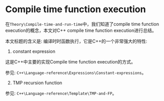 # Compile time function execution

在`Theory\Compile-time-and-run-time`中，我们知道了compile time function execution的概念，本文对C++ compile time function execution进行总结。

本文标题的含义是: 编译时时函数执行，它是C++的一个非常强大的特性:

1) constant expression

这是C++中主要的实现Compile time function execution的方式。

参见: `C++\Language-reference\Expressions\Constant-expressions`。

2) TMP recursion function

参见: `C++\Language-reference\Template\TMP-and-FP`。







